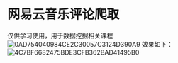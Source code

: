 # 网易云音乐评论爬取
仅供学习使用，用于数据挖掘相关课程
![0AD754040984CE2C30057C3124D390A9](https://github.com/user-attachments/assets/bf7c9ccb-a043-4ecf-8550-e4a9eb8ff80f)
效果如下：
![4C7BF6682475BDE3CFB362BAD41495B0](https://github.com/user-attachments/assets/36d2a9dc-a233-4147-ad1d-a1067c480e30)
